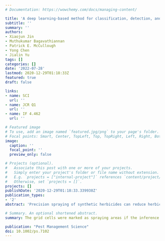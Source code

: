 ```yaml
---
# Documentation: https://wowchemy.com/docs/managing-content/

title: 'A deep learning-based method for classification, detection, and localization of weeds in turfgrass'
subtitle: ''
summary: ''
authors:
- Xiaojun Jin
- Muthukumar Bagavathiannan
- Patrick E. McCullough
- Yong Chen
- Jialin Yu
tags: []
categories: []
date: '2022-07-28'
lastmod: 2020-12-29T01:18:33Z
featured: true
draft: false

links:
- name: SCI
  url: ''
- name: JCR Q1
  url: ''
- name: IF 4.462
  url: ''

# Featured image
# To use, add an image named `featured.jpg/png` to your page's folder.
# Focal points: Smart, Center, TopLeft, Top, TopRight, Left, Right, BottomLeft, Bottom, BottomRight.
image:
  caption: ''
  focal_point: ''
  preview_only: false

# Projects (optional).
#   Associate this post with one or more of your projects.
#   Simply enter your project's folder or file name without extension.
#   E.g. `projects = ["internal-project"]` references `content/project/deep-learning/index.md`.
#   Otherwise, set `projects = []`.
projects: []
publishDate: '2020-12-29T01:18:33.339938Z'
publication_types:
- '2'
abstract: 'Precision spraying of synthetic herbicides can reduce herbicide input. Previous research demonstrated the effectiveness of using image classification neural networks for detecting weeds growing in turfgrass, but did not attempt to discriminate weed species and locate the weeds on the input images. The objectives of this research were to: (i) investigate the feasibility of training deep learning models using grid cells (subimages) to detect the location of weeds on the image by identifying whether or not the grid cells contain weeds; and (ii) evaluate DenseNet, EfficientNetV2, ResNet, RegNet and VGGNet to detect and discriminate multiple weed species growing in turfgrass (multi-classifier) and detect and discriminate weeds (regardless of weed species) and turfgrass (two-classifier). The VGGNet multi-classifier exhibited an F1 score of 0.950 when used to detect common dandelion and achieved high F1 scores of ≥0.983 to detect and discriminate the subimages containing dallisgrass, purple nutsedge and white clover growing in bermudagrass turf. DenseNet, EfficientNetV2 and RegNet multi-classifiers exhibited high F1 scores of ≥0.984 for detecting dallisgrass and purple nutsedge. Among the evaluated neural networks, EfficientNetV2 two-classifier exhibited the highest F1 scores (≥0.981) for exclusively detecting and discriminating subimages containing weeds and turfgrass. The proposed method can accurately identify the grid cells containing weeds and thus precisely locate the weeds on the input images. Overall, we conclude that the proposed method can be used in the machine vision subsystem of smart sprayers to locate weeds and make the decision for precision spraying herbicides onto the individual map cells. © 2022 Society of Chemical Industry.'

# Summary. An optional shortened abstract.
summary: The grid cells were marked as spraying areas if the inference result indicated that they contained weeds. Only those nozzles corresponding to those cells infested with weeds were turned on, thus realizing a smart sensing and spraying system.

publication: "Pest Management Science"
doi: 10.1002/ps.7102
---
```

